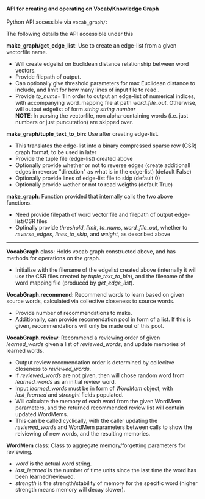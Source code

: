 #### API for creating and operating on Vocab/Knowledge Graph

Python API accessible via `vocab_graph/`:

The following details the API accessible under this

__make_graph/get_edge_list__: Use to create an edge-list from a given vectorfile name.  
- Will create edgelist on Euclidean distance relationship between word vectors.  
- Provide filepath of output.
- Can optionally give threshold parameters for max Euclidean distance to include, and limit for how many lines of input file to read..
- Provide *to_nums*= 1 in order to output an edge-list of numerical indices, with accompanying word_mapping file at path *word_file_out*.  Otherwise, will output edgelist of form *string string number*  
__NOTE__: In parsing the vectorfile, non alpha-containing words (i.e. just numbers or just puncutation) are skipped over. 

__make_graph/tuple_text_to_bin__: Use after creating edge-list.  
- This translates the edge-list into a binary compressed sparse row (CSR) graph format, to be used in later 
- Provide the tuple file (edge-list) created above
- Optionally provide whether or not to reverse edges (create additionall edges in reverse "direction" as what is in the edge-list) (default False)
- Optionally provide lines of edge-list file to skip (default 0)
- Optionally provide wether or not to read weigths (default True)

__make_graph__: Function provided that internally calls the two above functions.
- Need provide filepath of word vector file and filepath of output edge-list/CSR files
- Optinally provide *threshold*, *limit*, *to_nums*, *word_file_out*, whether to *reverse_edges*, *lines_to_skip*, and *weight*, as described above

---

__VocabGraph__ class: Holds vocab graph constructed above, and has methods for operations on the graph.
- Initialize with the filename of the edgelist created above (internally it will use the CSR files created by *tuple_text_to_bin*), and the filename of the word mapping file (produced by *get_edge_list*).  

__VocabGraph.recommend__: Recommend words to learn based on given source words, calculated via collective closeness to source words.  
- Provide number of recommendations to make.  
- Additionally, can provide recomendation pool in form of a list.  If this is given, recommendations will only be made out of this pool.  

__VocabGraph.review__: Recommend a reviewing order of given *learned_words* given a list of *reviewed_words*, and update memories of learned words.  
- Output review recomendation order is determined by collecitve closeness to *reviewed_words*.
- If *reviewed_words* are not given, then will chose random word from *learned_words* as an initial review word.  
- Input *learned_words* must be in form of *WordMem* object, with *last_learned* and *strenght* fields populated. 
- Will calculate the memory of each word from the given WordMem parameters, and the returned recommended review list will contain updated WordMems.
- This can be called cyclically, with the caller updating the *reviewed_words* and WordMem parameters between calls to show the reiviewing of new words, and the resulting memories. 

__WordMem__ class:  Class to aggregate memory/forgetting parameters for reviewing.  
- *word* is the actual word string.  
- *last_learned* is the number of time units since the last time the word has been learned/reviewed.  
- *strength* is the strength/stability of memory for the specific word (higher strength means memory will decay slower).
